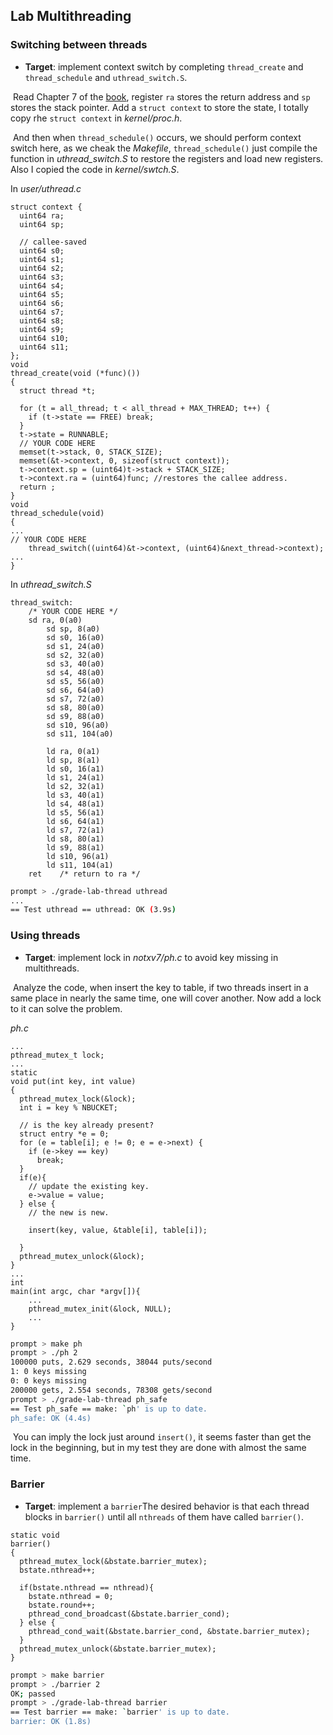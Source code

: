 ## Lab Multithreading

### Switching between threads

- **Target**: implement context switch by completing `thread_create` and `thread_schedule` and `uthread_switch.S`.

​	Read Chapter 7 of the [book](https://pdos.csail.mit.edu/6.828/2022/xv6/book-riscv-rev3.pdf), register `ra` stores the return address and `sp` stores the stack pointer. Add a `struct context` to store the state, I totally copy rhe `struct context` in *kernel/proc.h*.

​	And then when `thread_schedule()` occurs, we should perform context switch here, as we cheak the *Makefile*, `thread_schedule()` just compile the function in *uthread_switch.S* to restore the registers and load new registers. Also I copied the code in *kernel/swtch.S*.

In *user/uthread.c*

```
struct context {
  uint64 ra;
  uint64 sp;

  // callee-saved
  uint64 s0;
  uint64 s1;
  uint64 s2;
  uint64 s3;
  uint64 s4;
  uint64 s5;
  uint64 s6;
  uint64 s7;
  uint64 s8;
  uint64 s9;
  uint64 s10;
  uint64 s11;
};
void 
thread_create(void (*func)())
{
  struct thread *t;

  for (t = all_thread; t < all_thread + MAX_THREAD; t++) {
    if (t->state == FREE) break;
  }
  t->state = RUNNABLE;
  // YOUR CODE HERE
  memset(t->stack, 0, STACK_SIZE);
  memset(&t->context, 0, sizeof(struct context));
  t->context.sp = (uint64)t->stack + STACK_SIZE; 
  t->context.ra = (uint64)func; //restores the callee address.
  return ;
}
void 
thread_schedule(void)
{
...
// YOUR CODE HERE
	thread_switch((uint64)&t->context, (uint64)&next_thread->context);
...
}
```

In *uthread_switch.S*

```
thread_switch:
	/* YOUR CODE HERE */
	sd ra, 0(a0)
        sd sp, 8(a0)
        sd s0, 16(a0)
        sd s1, 24(a0)
        sd s2, 32(a0)
        sd s3, 40(a0)
        sd s4, 48(a0)
        sd s5, 56(a0)
        sd s6, 64(a0)
        sd s7, 72(a0)
        sd s8, 80(a0)
        sd s9, 88(a0)
        sd s10, 96(a0)
        sd s11, 104(a0)

        ld ra, 0(a1)
        ld sp, 8(a1)
        ld s0, 16(a1)
        ld s1, 24(a1)
        ld s2, 32(a1)
        ld s3, 40(a1)
        ld s4, 48(a1)
        ld s5, 56(a1)
        ld s6, 64(a1)
        ld s7, 72(a1)
        ld s8, 80(a1)
        ld s9, 88(a1)
        ld s10, 96(a1)
        ld s11, 104(a1)
	ret    /* return to ra */
```

```sh
prompt > ./grade-lab-thread uthread
...
== Test uthread == uthread: OK (3.9s)
```

### Using threads

- **Target**: implement lock in *notxv7/ph.c* to avoid key missing in multithreads.

​	Analyze the code, when insert the key to table, if two threads insert in a same place in nearly the same time, one will cover another. Now add a lock to it can solve the problem.

*ph.c*

```
...
pthread_mutex_t lock;
...
static 
void put(int key, int value)
{
  pthread_mutex_lock(&lock);
  int i = key % NBUCKET;

  // is the key already present?
  struct entry *e = 0;
  for (e = table[i]; e != 0; e = e->next) {
    if (e->key == key)
      break;
  }
  if(e){
    // update the existing key.
    e->value = value;
  } else {
    // the new is new.

    insert(key, value, &table[i], table[i]);
    
  }
  pthread_mutex_unlock(&lock);
}
...
int
main(int argc, char *argv[]){
	...
	pthread_mutex_init(&lock, NULL);
	...
}
```

```sh
prompt > make ph
prompt > ./ph 2
100000 puts, 2.629 seconds, 38044 puts/second
1: 0 keys missing
0: 0 keys missing
200000 gets, 2.554 seconds, 78308 gets/second
prompt > ./grade-lab-thread ph_safe
== Test ph_safe == make: `ph' is up to date.
ph_safe: OK (4.4s)
```

​	You can imply the lock just around `insert()`, it seems faster than get the lock in the beginning, but in my test they are done with almost the same time.

### Barrier

- **Target**: implement a `barrier`The desired behavior is that each thread blocks in `barrier()` until all `nthreads` of them have called `barrier()`.

```
static void 
barrier()
{
  pthread_mutex_lock(&bstate.barrier_mutex);
  bstate.nthread++;
 
  if(bstate.nthread == nthread){
    bstate.nthread = 0;
    bstate.round++;
    pthread_cond_broadcast(&bstate.barrier_cond);
  } else {
    pthread_cond_wait(&bstate.barrier_cond, &bstate.barrier_mutex);
  }
  pthread_mutex_unlock(&bstate.barrier_mutex);
}
```

```sh
prompt > make barrier
prompt > ./barrier 2
OK; passed
prompt > ./grade-lab-thread barrier
== Test barrier == make: `barrier' is up to date.
barrier: OK (1.8s)
```

